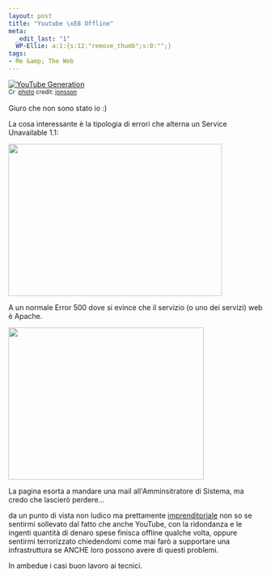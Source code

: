 ```yaml
--- 
layout: post
title: "Youtube \xE8 Offline"
meta: 
  _edit_last: "1"
  WP-Ellie: a:1:{s:12:"remove_thumb";s:0:"";}
tags: 
- Me &amp; The Web
---
```

<a href="http://www.flickr.com/photos/81571077@N00/488412425/" title="YouTube Generation" target="_blank"><img src="http://farm1.static.flickr.com/208/488412425_ed0832a628.jpg" alt="YouTube Generation" border="0" /></a>  
<small><a href="http://creativecommons.org/licenses/by/2.0/" title="Attribution License" target="_blank"><img src="http://www.lastknight.com/wp-content/plugins/photo-dropper/images/cc.png" alt="Creative Commons License" border="0" width="16" height="16" align="absmiddle" /></a> <a href="http://www.photodropper.com/photos/" target="_blank">photo</a> credit: <a href="http://www.flickr.com/photos/81571077@N00/488412425/" title="jonsson" target="_blank">jonsson</a></small>

Giuro che non sono stato io :)  
  
La cosa interessante è la tipologia di errori che alterna un Service Unavailable 1.1:  
  
<a href="http://www.lastknight.com/download//2010/03/YouTube-Offline.png"><img src="http://www.lastknight.com/download//2010/03/YouTube-Offline-422x300.png" alt="" title="YouTube Offline" width="422" height="300" class="aligncenter size-medium wp-image-1906" /></a>
  
A un normale Error 500 dove si evince che il servizio (o uno dei servizi) web è Apache.  
  
<a href="http://www.lastknight.com/download//2010/03/YouTube-Offline-2.png"><img src="http://www.lastknight.com/download//2010/03/YouTube-Offline-2-386x300.png" alt="" title="YouTube Offline 2" width="386" height="300" class="aligncenter size-medium wp-image-1907" /></a>
  
La pagina esorta a mandare una mail all'Amminsitratore di Sistema, ma credo che lascierò perdere...  
  
da un punto di vista non ludico ma prettamente [imprenditoriale][1] non so se sentirmi sollevato dal fatto che anche YouTube, con la ridondanza e le ingenti quantità di denaro spese finisca offline qualche volta, oppure sentirmi terrorizzato chiedendomi come mai farò a supportare una infrastruttura se ANCHE loro possono avere di questi problemi.  
  
In ambedue i casi buon lavoro ai tecnici.  


[1]: http://www.fooldns.com
 
